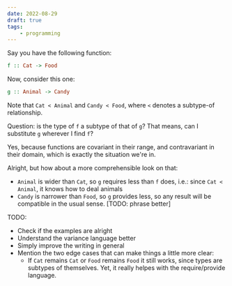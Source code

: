 ```yaml
---
date: 2022-08-29
draft: true
tags:
    - programming
---
```


Say you have the following function:

```haskell
f :: Cat -> Food
```

Now, consider this one:

```haskell
g :: Animal -> Candy
```

Note that `Cat < Animal` and `Candy < Food`, where `<` denotes a subtype-of relationship.

Question: is the type of `f` a subtype of that of `g`? That means, can I substitute `g` wherever I find `f`?

Yes, because functions are covariant in their range, and contravariant in their domain, which is exactly the situation we're in.

Alright, but how about a more comprehensible look on that:
- `Animal` is wider than `Cat`, so `g` requires less than `f` does, i.e.: since `Cat < Animal`, it knows how to deal animals
- `Candy` is narrower than `Food`, so `g` provides less, so any result will be compatible in the usual sense. [TODO: phrase better]

TODO:
- Check if the examples are alright
- Understand the variance language better
- Simply improve the writing in general
- Mention the two edge cases that can make things a little more clear:
	- If `Cat` remains `Cat` or `Food` remains `Food` it still works, since types are subtypes of themselves. Yet, it really helpes with the require/provide language.
